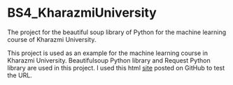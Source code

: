 # BS4_KharazmiUniversity
The project for the beautiful soup library of Python for the machine learning course of Kharazmi University.

This project is used as an example for the machine learning course in Kharazmi University.
Beautifulsoup Python library and Request Python library are used in this project.
I used this html [site](http://iampeymankhalili.github.io/Html4BS/) posted on GitHub to test the URL.

